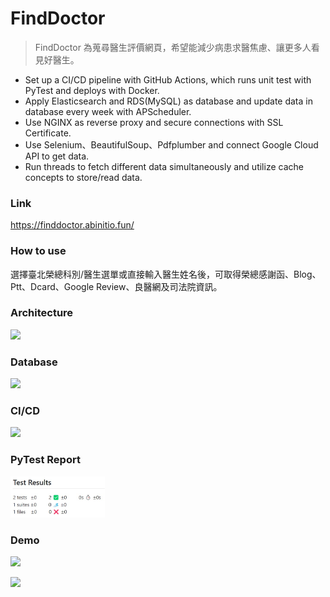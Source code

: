# FindDoctor
> FindDoctor 為蒐尋醫生評價網頁，希望能減少病患求醫焦慮、讓更多人看見好醫生。
- Set up a CI/CD pipeline with GitHub Actions, which runs unit test with PyTest and deploys with Docker.
- Apply Elasticsearch and RDS(MySQL) as database and update data in database every week with APScheduler.
- Use NGINX as reverse proxy and secure connections with SSL Certificate.
- Use Selenium、BeautifulSoup、Pdfplumber and connect Google Cloud API to get data.
- Run threads to fetch different data simultaneously and utilize cache concepts to store/read data.
### Link
https://finddoctor.abinitio.fun/

### How to use
選擇臺北榮總科別/醫生選單或直接輸入醫生姓名後，可取得榮總感謝函、Blog、Ptt、Dcard、Google Review、良醫網及司法院資訊。

### Architecture
![][architecture]

[architecture]:./readme/Architecture.jpg

### Database
![][database]

[database]:./readme/database.jpg

### CI/CD
![][CICD]

[CICD]:./readme/CICD.jpg

### PyTest Report
<img src="./readme/testresult.jpg" height="30%" width="30%" >

### Demo
![][demo1]

[demo1]:./readme/demo1.png


![][demo2]

[demo2]:./readme/demo2.png